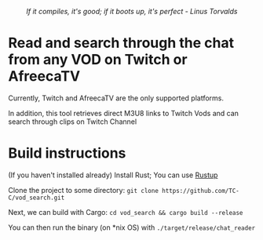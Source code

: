 <p align="center"><i>If it compiles, it's good; if it boots up, it's perfect - Linus Torvalds</i></p>

# Read and search through the chat from any VOD on Twitch or AfreecaTV
Currently, Twitch and AfreecaTV are the only supported platforms.

In addition, this tool retrieves direct M3U8 links to Twitch Vods and can search through clips on Twitch Channel

# Build instructions

(If you haven't installed already)
Install Rust; You can use [Rustup](https://www.rust-lang.org/tools/install)

Clone the project to some directory:
`git clone https://github.com/TC-C/vod_search.git`

Next, we can build with Cargo:
`cd vod_search && cargo build --release`

You can then run the binary (on *nix OS) with
`./target/release/chat_reader`
